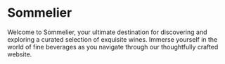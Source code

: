 # Sommelier
Welcome to Sommelier, your ultimate destination for discovering and exploring a curated selection of exquisite wines. Immerse yourself in the world of fine beverages as you navigate through our thoughtfully crafted website.
